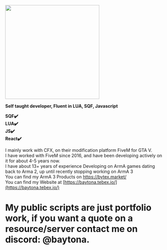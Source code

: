 <img src="https://i.imgur.com/0ABZGDk.png" height='300' > </a>

**Self taught developer, Fluent in LUA, SQF, Javascript**

**SQF✔️</br>
LUA✔️</br>
JS✔️</br>
React✔️**

I mainly work with CFX, on their modification platform FiveM for GTA V.</br>
I have worked with FiveM since 2016, and have been developing actively on it for about 4-5 years now.</br>
I have about 13+ years of experience Developing on ArmA games dating back to Arma 2, up until recently stopping working on ArmA 3</br>
You can find my ArmA 3 Products on https://bytex.market/</br>
You can find my Website at [https://baytona.tebex.io/](https://baytona.tebex.io/)</br>

# My public scripts are just portfolio work, if you want a quote on a resource/server contact me on discord: @baytona.

